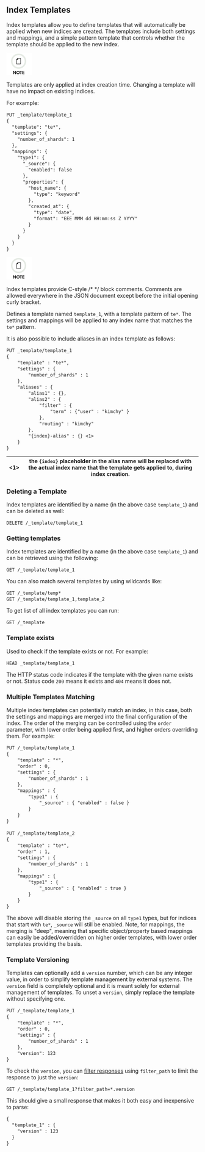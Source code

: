 ## Index Templates

Index templates allow you to define templates that will automatically be applied when new indices are created. The templates include both settings and mappings, and a simple pattern template that controls whether the template should be applied to the new index.

![Note](/images/icons/note.png)

Templates are only applied at index creation time. Changing a template will have no impact on existing indices.

For example:
    
    
    PUT _template/template_1
    {
      "template": "te*",
      "settings": {
        "number_of_shards": 1
      },
      "mappings": {
        "type1": {
          "_source": {
            "enabled": false
          },
          "properties": {
            "host_name": {
              "type": "keyword"
            },
            "created_at": {
              "type": "date",
              "format": "EEE MMM dd HH:mm:ss Z YYYY"
            }
          }
        }
      }
    }

![Note](/images/icons/note.png)

Index templates provide C-style /* */ block comments. Comments are allowed everywhere in the JSON document except before the initial opening curly bracket.

Defines a template named `template_1`, with a template pattern of `te*`. The settings and mappings will be applied to any index name that matches the `te*` pattern.

It is also possible to include aliases in an index template as follows:
    
    
    PUT _template/template_1
    {
        "template" : "te*",
        "settings" : {
            "number_of_shards" : 1
        },
        "aliases" : {
            "alias1" : {},
            "alias2" : {
                "filter" : {
                    "term" : {"user" : "kimchy" }
                },
                "routing" : "kimchy"
            },
            "{index}-alias" : {} <1>
        }
    }

<1>| the `{index}` placeholder in the alias name will be replaced with the actual index name that the template gets applied to, during index creation.     
---|---  
  
### Deleting a Template

Index templates are identified by a name (in the above case `template_1`) and can be deleted as well:
    
    
    DELETE /_template/template_1

### Getting templates

Index templates are identified by a name (in the above case `template_1`) and can be retrieved using the following:
    
    
    GET /_template/template_1

You can also match several templates by using wildcards like:
    
    
    GET /_template/temp*
    GET /_template/template_1,template_2

To get list of all index templates you can run:
    
    
    GET /_template

### Template exists

Used to check if the template exists or not. For example:
    
    
    HEAD _template/template_1

The HTTP status code indicates if the template with the given name exists or not. Status code `200` means it exists and `404` means it does not.

### Multiple Templates Matching

Multiple index templates can potentially match an index, in this case, both the settings and mappings are merged into the final configuration of the index. The order of the merging can be controlled using the `order` parameter, with lower order being applied first, and higher orders overriding them. For example:
    
    
    PUT /_template/template_1
    {
        "template" : "*",
        "order" : 0,
        "settings" : {
            "number_of_shards" : 1
        },
        "mappings" : {
            "type1" : {
                "_source" : { "enabled" : false }
            }
        }
    }
    
    PUT /_template/template_2
    {
        "template" : "te*",
        "order" : 1,
        "settings" : {
            "number_of_shards" : 1
        },
        "mappings" : {
            "type1" : {
                "_source" : { "enabled" : true }
            }
        }
    }

The above will disable storing the `_source` on all `type1` types, but for indices that start with `te*`, `_source` will still be enabled. Note, for mappings, the merging is "deep", meaning that specific object/property based mappings can easily be added/overridden on higher order templates, with lower order templates providing the basis.

### Template Versioning

Templates can optionally add a `version` number, which can be any integer value, in order to simplify template management by external systems. The `version` field is completely optional and it is meant solely for external management of templates. To unset a `version`, simply replace the template without specifying one.
    
    
    PUT /_template/template_1
    {
        "template" : "*",
        "order" : 0,
        "settings" : {
            "number_of_shards" : 1
        },
        "version": 123
    }

To check the `version`, you can [filter responses](common-options.html#common-options-response-filtering) using `filter_path` to limit the response to just the `version`:
    
    
    GET /_template/template_1?filter_path=*.version

This should give a small response that makes it both easy and inexpensive to parse:
    
    
    {
      "template_1" : {
        "version" : 123
      }
    }
